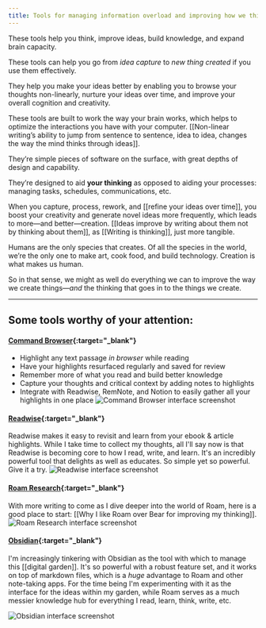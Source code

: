 ```yaml
---
title: Tools for managing information overload and improving how we think are on the rise
---
```

These tools help you think, improve ideas, build knowledge, and expand brain capacity.

These tools can help you go from *idea capture* to *new thing created* if you use them effectively.

They help you make your ideas better by enabling you to browse your thoughts non-linearly, nurture your ideas over time, and improve your overall cognition and creativity.

These tools are built to work the way your brain works, which helps to optimize the interactions you have with your computer.  [[Non-linear writing’s ability to jump from sentence to sentence, idea to idea, changes the way the mind thinks through ideas]].

They’re simple pieces of software on the surface, with great depths of design and capability.

They’re designed to aid **your thinking** as opposed to aiding your processes: managing tasks, schedules, communications, etc.

When you capture, process, rework, and [[refine your ideas over time]], you boost your creativity and generate novel ideas more frequently, which leads to more—and better—creation. [[Ideas improve by writing about them not by thinking about them]], as [[Writing is thinking]], just more tangible.

Humans are the only species that creates. Of all the species in the world, we’re the only one to make art, cook food, and build technology. Creation is what makes us human.

So in that sense, we might as well do everything we can to improve the way we create things—*and* the thinking that goes in to the things we create.

---
## Some tools worthy of your attention:

#### [Command Browser](https://apps.apple.com/us/app/command-a-better-browser/id1485289520){:target="_blank"}
- Highlight any text passage _in browser_ while reading
- Have your highlights resurfaced regularly and saved for review
- Remember more of what you read and build better knowledge
- Capture your thoughts and critical context by adding notes to highlights
- Integrate with Readwise, RemNote, and Notion to easily gather all your highlights in one place
![Command Browser interface screenshot](https://is3-ssl.mzstatic.com/image/thumb/Purple114/v4/16/0c/ec/160cec5a-1de9-266f-a494-bfcbf4e3fa33/f1ab54ab-3245-4760-b3ce-95e9a1936950_screen3.png/300x0w.jpg)

#### [Readwise](https://readwise.io/i/mike607){:target="_blank"}
Readwise makes it easy to revisit and learn from your ebook & article highlights. While I take time to collect my thoughts, all I'll say now is that Readwise is becoming core to how I read, write, and learn. It's an incredibly powerful tool that delights as well as educates. So simple yet so powerful. Give it a try.
![Readwise interface screenshot](https://readwise-assets.s3.amazonaws.com/static/images/landing/landing_hero.12a1e031294d.png)

#### [Roam Research](https://roamresearch.com){:target="_blank"}
With more writing to come as I dive deeper into the world of Roam, here is a good place to start: [[Why I like Roam over Bear for improving my thinking]].
![Roam Research interface screenshot](https://roamresearch.com/assets/images/Roam-Group-min.png)

#### [Obsidian](http://obsidian.md/){:target="_blank"}
I'm increasingly tinkering with Obsidian as the tool with which to manage this [[digital garden]]. It's so powerful with a robust feature set, and it works on top of markdown files, which is a *huge* advantage to Roam and other note-taking apps. For the time being I'm experimenting with it as the interface for the ideas within my garden, while Roam serves as a much messier knowledge hub for everything I read, learn, think, write, etc.

![Obsidian interface screenshot](https://obsidian.md/images/screenshot.png)